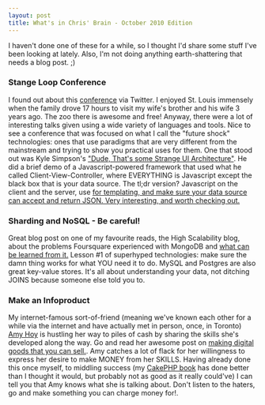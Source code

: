 ```yaml
--- 
layout: post
title: What's in Chris' Brain - October 2010 Edition
---
```

<p>I haven't done one of these for a while, so I thought I'd share some stuff I've been looking at lately.  Also, I'm not doing anything earth-shattering that needs a blog post. ;)</p>
<h3>Stange Loop Conference</h3>
<p>
I found out about this <a href="http://strangeloop2010.com/">conference</a> via Twitter.  I enjoyed St. Louis immensely when the family drove 17 hours to visit my wife's brother and his wife 3 years ago.  The zoo there is awesome and free!  Anyway, there were a lot of interesting talks given using a wide variety of languages and tools.  Nice to see a conference that was focused on what I call the "future shock" technologies:   ones that use paradigms that are very different from the mainstream and trying to show you practical uses for them.  One that stood out was Kyle Simpson's <a href="http://strangeloop2010.com/talks/14469">"Dude, That's some Strange UI Architecture"</a>.  He did a brief demo of a Javascript-powered framework that used what he called Client-View-Controller, where EVERYTHING is Javascript except the black box that is your data source.  The tl;dr version?  Javascript on the client and the server, use <a href="http://github.com/leeoniya/handlebar.js"> for templating, and make sure your data source can accept and return JSON.  Very interesting, and worth checking out.
</a></p>
<h3>Sharding and NoSQL - Be careful!</h3>
<p>
Great blog post on one of my favourite reads, the High Scalability blog, about the problems Foursquare experienced with MongoDB and <a href="http://highscalability.com/blog/2010/10/15/troubles-with-sharding-what-can-we-learn-from-the-foursquare.html">what can be learned from it.</a>  Lesson #1 of superhyped technologies:  make sure the damn thing works for what YOU need it to do.  MySQL and Postgres are also great key-value stores.  It's all about understanding your data, not ditching JOINS because someone else told you to.
</p>
<h3>Make an Infoproduct</h3>
<p>
My internet-famous sort-of-friend (meaning we've known each other for a while via the internet and have actually met in person, once, in Toronto) <a href="http://twitter.com/amyhoy">Amy Hoy</a> is hustling her way to piles of cash by sharing the skills she's developed along the way.  Go and read her awesome post on <a href="http://unicornfree.com/2010/make-an-infoproduct/">making digital goods that you can sell.</a>.  Amy catches a lot of flack for her willingness to express her desire to make MONEY from her SKILLS.  Having already done this once myself, to middling success (my <a href="https://www.littlehart.net/book">CakePHP book</a> has done better than I thought it would, but probably not as good as it really could've) I can tell you that Amy knows what she is talking about.  Don't listen to the haters, go and make something you can charge money for!.
</p>
